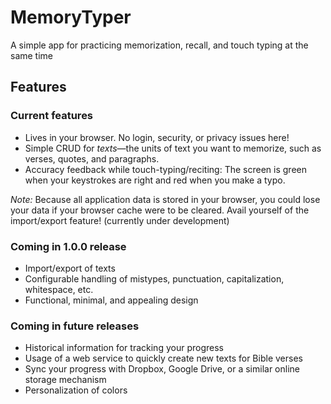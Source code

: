 # MemoryTyper
A simple app for practicing memorization, recall, and touch typing at the same time

## Features
### Current features
- Lives in your browser. No login, security, or privacy issues here!
- Simple CRUD for *texts*&mdash;the units of text you want to memorize, such as verses, quotes, and paragraphs.
- Accuracy feedback while touch-typing/reciting: The screen is green when your keystrokes are right and red when you make a typo.

*Note:* Because all application data is stored in your browser, you could lose your data if your browser cache were to be cleared. Avail yourself of the import/export feature! (currently under development)

### Coming in 1.0.0 release
- Import/export of texts
- Configurable handling of mistypes, punctuation, capitalization, whitespace, etc.
- Functional, minimal, and appealing design

### Coming in future releases
- Historical information for tracking your progress
- Usage of a web service to quickly create new texts for Bible verses
- Sync your progress with Dropbox, Google Drive, or a similar online storage mechanism
- Personalization of colors
